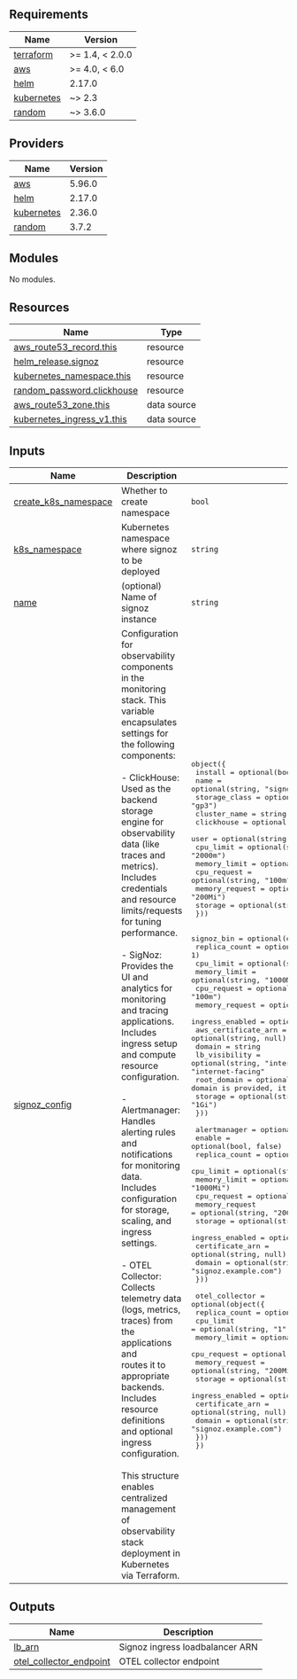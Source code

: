 <!-- BEGINNING OF PRE-COMMIT-TERRAFORM DOCS HOOK -->
## Requirements

| Name | Version |
|------|---------|
| <a name="requirement_terraform"></a> [terraform](#requirement\_terraform) | >= 1.4, < 2.0.0 |
| <a name="requirement_aws"></a> [aws](#requirement\_aws) | >= 4.0, < 6.0 |
| <a name="requirement_helm"></a> [helm](#requirement\_helm) | 2.17.0 |
| <a name="requirement_kubernetes"></a> [kubernetes](#requirement\_kubernetes) | ~> 2.3 |
| <a name="requirement_random"></a> [random](#requirement\_random) | ~> 3.6.0 |

## Providers

| Name | Version |
|------|---------|
| <a name="provider_aws"></a> [aws](#provider\_aws) | 5.96.0 |
| <a name="provider_helm"></a> [helm](#provider\_helm) | 2.17.0 |
| <a name="provider_kubernetes"></a> [kubernetes](#provider\_kubernetes) | 2.36.0 |
| <a name="provider_random"></a> [random](#provider\_random) | 3.7.2 |

## Modules

No modules.

## Resources

| Name | Type |
|------|------|
| [aws_route53_record.this](https://registry.terraform.io/providers/hashicorp/aws/latest/docs/resources/route53_record) | resource |
| [helm_release.signoz](https://registry.terraform.io/providers/hashicorp/helm/2.17.0/docs/resources/release) | resource |
| [kubernetes_namespace.this](https://registry.terraform.io/providers/hashicorp/kubernetes/latest/docs/resources/namespace) | resource |
| [random_password.clickhouse](https://registry.terraform.io/providers/hashicorp/random/latest/docs/resources/password) | resource |
| [aws_route53_zone.this](https://registry.terraform.io/providers/hashicorp/aws/latest/docs/data-sources/route53_zone) | data source |
| [kubernetes_ingress_v1.this](https://registry.terraform.io/providers/hashicorp/kubernetes/latest/docs/data-sources/ingress_v1) | data source |

## Inputs

| Name | Description | Type | Default | Required |
|------|-------------|------|---------|:--------:|
| <a name="input_create_k8s_namespace"></a> [create\_k8s\_namespace](#input\_create\_k8s\_namespace) | Whether to create namespace | `bool` | `true` | no |
| <a name="input_k8s_namespace"></a> [k8s\_namespace](#input\_k8s\_namespace) | Kubernetes namespace where signoz to be deployed | `string` | n/a | yes |
| <a name="input_name"></a> [name](#input\_name) | (optional) Name of signoz instance | `string` | `"signoz"` | no |
| <a name="input_signoz_config"></a> [signoz\_config](#input\_signoz\_config) | Configuration for observability components in the monitoring stack. This variable encapsulates<br>settings for the following components:<br><br>- ClickHouse:<br>  Used as the backend storage engine for observability data (like traces and metrics).<br>  Includes credentials and resource limits/requests for tuning performance.<br><br>- SigNoz:<br>  Provides the UI and analytics for monitoring and tracing applications.<br>  Includes ingress setup and compute resource configuration.<br><br>- Alertmanager:<br>  Handles alerting rules and notifications for monitoring data.<br>  Includes configuration for storage, scaling, and ingress settings.<br><br>- OTEL Collector:<br>  Collects telemetry data (logs, metrics, traces) from the applications and<br>  routes it to appropriate backends.<br>  Includes resource definitions and optional ingress configuration.<br><br>This structure enables centralized management of observability stack deployment in Kubernetes<br>via Terraform. | <pre>object({<br>    install       = optional(bool, true)<br>    name          = optional(string, "signoz")<br>    storage_class = optional(string, "gp3")<br>    cluster_name  = string<br>    clickhouse = optional(object({<br>      user           = optional(string, "admin")<br>      cpu_limit      = optional(string, "2000m")<br>      memory_limit   = optional(string, "4Gi")<br>      cpu_request    = optional(string, "100m")<br>      memory_request = optional(string, "200Mi")<br>      storage        = optional(string, "20Gi")<br>    }))<br><br>    signoz_bin = optional(object({<br>      replica_count       = optional(number, 1)<br>      cpu_limit           = optional(string, "750m")<br>      memory_limit        = optional(string, "1000Mi")<br>      cpu_request         = optional(string, "100m")<br>      memory_request      = optional(string, "200Mi")<br>      ingress_enabled     = optional(bool, false)<br>      aws_certificate_arn = optional(string, null)<br>      domain              = string<br>      lb_visibility       = optional(string, "internet-facing") # Options: "internal" or "internet-facing"<br>      root_domain         = optional(string, null)              // if root domain is provided, it creates DNS record<br>      storage             = optional(string, "1Gi")<br>    }))<br><br>    alertmanager = optional(object({<br>      enable          = optional(bool, false)<br>      replica_count   = optional(number, 1)<br>      cpu_limit       = optional(string, "750m")<br>      memory_limit    = optional(string, "1000Mi")<br>      cpu_request     = optional(string, "100m")<br>      memory_request  = optional(string, "200Mi")<br>      storage         = optional(string, "100Mi")<br>      ingress_enabled = optional(bool, false)<br>      certificate_arn = optional(string, null)<br>      domain          = optional(string, "signoz.example.com")<br>    }))<br><br>    otel_collector = optional(object({<br>      replica_count   = optional(number, 1)<br>      cpu_limit       = optional(string, "1")<br>      memory_limit    = optional(string, "2Gi")<br>      cpu_request     = optional(string, "100m")<br>      memory_request  = optional(string, "200Mi")<br>      storage         = optional(string, "100Mi")<br>      ingress_enabled = optional(bool, false)<br>      certificate_arn = optional(string, null)<br>      domain          = optional(string, "signoz.example.com")<br>    }))<br>  })</pre> | <pre>{<br>  "cluster_name": null,<br>  "install": false,<br>  "name": null<br>}</pre> | no |

## Outputs

| Name | Description |
|------|-------------|
| <a name="output_lb_arn"></a> [lb\_arn](#output\_lb\_arn) | Signoz ingress loadbalancer ARN |
| <a name="output_otel_collector_endpoint"></a> [otel\_collector\_endpoint](#output\_otel\_collector\_endpoint) | OTEL collector endpoint |
<!-- END OF PRE-COMMIT-TERRAFORM DOCS HOOK -->
